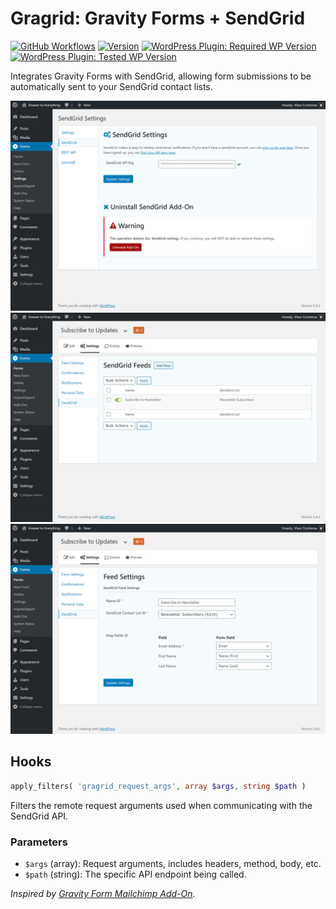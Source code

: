 # Gragrid: Gravity Forms + SendGrid

[![GitHub Workflows](https://github.com/vlasscontreras/gragrid/workflows/Build/badge.svg)](https://github.com/vlasscontreras/gragrid)
[![Version](https://img.shields.io/badge/version-1.1.0-brightgreen.svg)](https://github.com/vlasscontreras/gragrid)
[![WordPress Plugin: Required WP Version](https://img.shields.io/badge/wordpress-v5.2-blue)](https://github.com/vlasscontreras/gragrid)
[![WordPress Plugin: Tested WP Version](https://img.shields.io/badge/wordpress-v5.5.1%20tested-brightgreen)](https://github.com/vlasscontreras/gragrid)

Integrates Gravity Forms with SendGrid, allowing form submissions to be automatically sent to your SendGrid contact lists.

![Plugin Screenshot](screenshot-1.png)
![Plugin Screenshot](screenshot-2.png)
![Plugin Screenshot](screenshot-3.png)

## Hooks

```php
apply_filters( 'gragrid_request_args', array $args, string $path )
```

Filters the remote request arguments used when communicating with the SendGrid API.

### Parameters

- `$args` (array): Request arguments, includes headers, method, body, etc.
- `$path` (string): The specific API endpoint being called.

_Inspired by [Gravity Form Mailchimp Add-On](https://www.gravityforms.com/add-ons/mailchimp/)._
